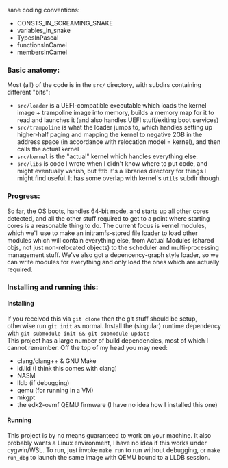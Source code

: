 sane coding conventions:
- CONSTS\_IN\_SCREAMING\_SNAKE
- variables\_in\_snake
- TypesInPascal
- functionsInCamel
- membersInCamel

### Basic anatomy:
Most (all) of the code is in the `src/` directory, with subdirs containing different "bits":
- `src/loader` is a UEFI-compatible executable which loads the kernel image + trampoline image into memory,
builds a memory map for it to read and launches it (and also handles UEFI stuff/exiting boot services)
- `src/trampoline` is what the loader jumps to, which handles setting up higher-half paging and mapping the kernel to negative 2GB
in the address space (in accordance with relocation model = kernel), and then calls the actual kernel
- `src/kernel` is the "actual" kernel which handles everything else.
- `src/libs` is code I wrote when I didn't know where to put code, and might eventually vanish, but fttb it's a libraries directory
for things I might find useful. It has some overlap with kernel's `utils` subdir though.

### Progress:
So far, the OS boots, handles 64-bit mode, and starts up all other cores detected,
and all the other stuff required to get to a point where starting cores is a reasonable thing to do.
The current focus is kernel modules, which we'll use to make an initramfs-stored file loader to load
other modules which will contain everything else, from Actual Modules (shared objs, not just non-relocated objects)
to the scheduler and multi-processing management stuff.
We've also got a depencency-graph style loader, so we can write modules for everything and only load the ones which are actually required.

### Installing and running this:
#### Installing
If you received this via `git clone` then the git stuff should be setup, otherwise run `git init` as normal.
Install the (singular) runtime dependency with `git submodule init && git submodule update`  
This project has a large number of build dependencies, most of which I cannot remember. Off the top of my head you may need:
- clang/clang++ & GNU Make
- ld.lld (I think this comes with clang)
- NASM
- lldb (if debugging)
- qemu (for running in a VM)
- mkgpt
- the edk2-ovmf QEMU firmware (I have no idea how I installed this one)
#### Running
This project is by no means guaranteed to work on your machine.
It also probably wants a Linux environment, I have no idea if this works under cygwin/WSL.
To run, just invoke `make run` to run without debugging, or `make run_dbg` to launch the same image with QEMU bound to a LLDB session.

